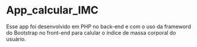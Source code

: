# App_calcular_IMC
Esse app foi desenvolvido em PHP no back-end e com o uso da frameword do Bootstrap no front-end para calular o índice de massa corporal do usuário. 
